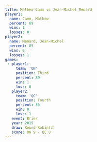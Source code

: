```yaml
---
title: Mathew Camm vs Jean-Michel Menard
player1:                   
  name: Camm, Mathew       
  percent: 89              
  wins: 1                  
  losses: 0                
player2:                   
  name: Menard, Jean-Michel
  percent: 85              
  wins: 0                  
  losses: 1                
games:
 - player1:         
     team: 'ON'     
     position: Third
     percent: 89    
     win: 1         
     loss: 0        
   player2:          
     team: 'QC'      
     position: Fourth
     percent: 85     
     win: 0          
     loss: 1         
   event: Brier        
   year: 2015          
   draw: Round Robin(3)
   score: ON 9 - QC 8  
---
```

